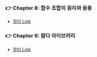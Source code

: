 ### 👉 Chapter 8: 함수 조합의 원리와 응용
- [정리 Link](https://github.com/saseungmin/reading_books_record_repository/tree/master/Do%20it%20TypeScript%20Programming/Chapter%208)

### 👉 Chapter 9: 람다 라이브러리
- [정리 Link](https://github.com/saseungmin/reading_books_record_repository/tree/master/Do%20it%20TypeScript%20Programming/Chapter%209)
